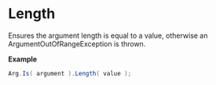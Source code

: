 # Length

Ensures the argument length is equal to a value, otherwise an ArgumentOutOfRangeException is thrown.

**Example**
``` c#
Arg.Is( argument ).Length( value );
```